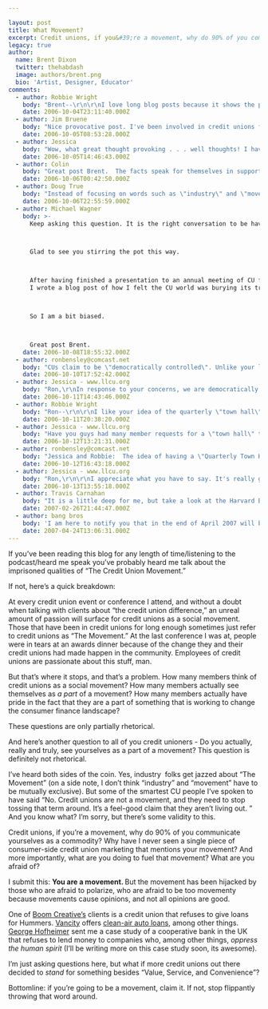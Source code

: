 ```yaml
---

layout: post
title: What Movement?
excerpt: Credit unions, if you&#39;re a movement, why do 90% of you communicate yourselves as a commodity? Why have I never seen a single piece of consumer-side credit union marketing that mentions your movement? And more importantly, what are you doing to fuel that movement? What are you afraid of?
legacy: true
author:
  name: Brent Dixon
  twitter: thehabdash
  image: authors/brent.png
  bio: 'Artist, Designer, Educator'
comments:
  - author: Robbie Wright
    body: "Brent--\r\n\r\nI love long blog posts because it shows the passion the author has for the subject, so great job there.\r\n\r\nI completely agree with your assessment of our \"movement\".  CU employees, namely the boomers about ready to retire that have been in the CU industry for ump-teen years, love credit unions and the CU movement.  But if you ask any joe on the street, they won't know what the difference is between banks and cu's.  \r\n\r\nOne of my favorite posts of OSCU is http://www.opensourcecu.com/articles/2006/06/13/seth-mis-speaks.  CU industry people get upset about being called a bank, but if our members/customers don't know the difference, then it doesn't matter at all."
    date: 2006-10-04T23:11:40.000Z
  - author: Jim Bruene
    body: "Nice provocative post. I've been involved in credit unions for more than 20 years, first as a customer and now as an info supplier, but never as an employee. \r\n\r\nI've never thought of my credit union as being part of a \"movement.\" I've always thought of the ones I've used and studied, as great customer-focused businesses. \r\n\r\nMaybe it's just me, but I'm not sure I want the place where I do my banking to use my funds to further social agendas. Personally, I prefer a hybrid, but I am a bit put off by the notion that a CU is deciding what kind of car its members should own.  \r\n\r\nIf would prefer to fund my pet causes directly, and let the folks at the financial institution concentrate on service, convenience, and value. \r\n\r\nIt will be interesting to see what others think. "
    date: 2006-10-05T08:53:28.000Z
  - author: Jessica
    body: "Wow, what great thought provoking . . . well thoughts! I have to agree with Jim, that we should not be making decisions for the consumers. However, I think it is a great idea to offer incentives that might guide them in that direction. I cannot see refusing to finance a certain kind of car, or anything of that sorts. I'm not sure that is in the best interest of our members, passing judgement as to what kind of car they should or should not be driving. However, offering a lower interest rate or some sort of incentive for buying a more \"environmentally friendly\" (if you will) vehicle is one way of showing that we do care about our community. And I am awakened to the idea that this is a movement. And part of being a movement is taking action and standing for something. Like Robbie said, many of our own members/customers don't know the difference between credit unions and banks, even though they are members. So, if we're not doing anything to educate our members, then we most likely are not doing anything to inform our potential members. What kind of movement is that?! This was a great motivation for me to dig deeper and see what we can do on a bigger scale to show that we are a movement in the community, and to be heard throughout the community. Thanks Brent for your inspiration. :)"
    date: 2006-10-05T14:46:43.000Z
  - author: Colin
    body: "Great post Brent.  The facts speak for themselves in support of your points, when we consider customer loyalty, and customer satisfaction surveys for CU's vs Banks."
    date: 2006-10-06T00:42:50.000Z
  - author: Doug True
    body: "Instead of focusing on words such as \"industry\" and \"movement\" should credit unions instead focus our resources on simply being relevant to both today's and tomorrow's members?  If we are relevant and making a difference in the lives of our members then the rest will take care of itself.  If we are truly a \"movement\" then our members should call it out, not credit union employees.  In all of the things I consider \"movements\" throughout history, the participants were the \"movement\" and the participants were not caught up in the naming of their actions, but instead focused on the outcome of their actions.  \n"
    date: 2006-10-06T22:55:59.000Z
  - author: Michael Wagner
    body: >-
      Keep asking this question. It is the right conversation to be having.



      Glad to see you stirring the pot this way.



      After having finished a presentation to an annual meeting of CU folks
      I wrote a blog post of how I felt the CU world was burying its treasure.



      So I am a bit biased.



      Great post Brent.
    date: 2006-10-08T18:55:32.000Z
  - author: ronbensley@comcast.net
    body: "CUs claim to be \"democratically controlled\". Unlike your local sewer district, water district, or city council, CU  board meetings are not open to the membership. Similarly, CU Board minutes aren't available to members, and CU members are not given advance notice of any major Bylaw changes contemplated by the Board. For 364 days of the year, CU members have no right to participate other than as customers.\r\n\r\nWhy can't CUs have at least a quarterly Open Forum meeting for members, where the Board and executive team can outline what's on their plate in terms of general policy?\r\n"
    date: 2006-10-10T17:52:42.000Z
  - author: Jessica - www.llcu.org
    body: "Ron,\r\nIn response to your concerns, we are democratically controlled in the sense that members do have a vote on board members. Similar to citizens having a vote in the president and other elected officials, members of the credit union get to vote on board members to make sound decisions. Unlike banks, each member of the credit union gets an equal vote, not based on how many shares of stock you hold. \r\n\r\nAs for the other issues you brought up, I can only speak for my credit union and how we operate. But we do send out a statement by mail letting members know of any major Bylaw changes contemplated. And why we do not have a quarterly Open Forum meeting, our annual meeting is open to members. We also take member concerns VERY seriously. If there was something you had an issue with, you would be heard, even by the President/CEO himself. We do send out an annual report after the annual meeting that is available to all members, and most of the finance information is available on our website as well. Feel free to check it out at www.llcu.org\r\n\r\nThank you for your thoughts. If you have any other suggestions, I would love to hear them and take them back to our management team. That is what I am here for, to gather information on what everyone wants and where we can improve our services. :)"
    date: 2006-10-11T14:43:46.000Z
  - author: Robbie Wright
    body: "Ron--\r\n\r\nI like your idea of the quarterly \"town hall\" type meeting.  That could be a good way to get additional feedback from members.  CU's could also use blogs to get real-time feedback from their members, but I think you can still count the # of CU's who blog on two hands and a foot."
    date: 2006-10-11T20:38:20.000Z
  - author: Jessica - www.llcu.org
    body: "Have you guys had many member requests for a \"town hall\" type quarterly meeting? I mean, I think it is a good idea if people are actually going to take part in it. But I'm not sure how many of our members would actually go quarterly. And after doing some research yesterday (thank you Ron for sparking my need for more knowledge), I was informed that there are some things in the Board meetings that can not be open to all members, simply for confidentiality issues, as well as keeping the competetive edge on our rates and promotions. I am all for a quarterly meeting, if it is something that members want and not just a waste of time. However, 99% of our members know that if they have a question or concern, they can come directly to us, and we will address that. That is part of having a personal relationship with each of our members. "
    date: 2006-10-12T13:21:31.000Z
  - author: ronbensley@comcast.net
    body: "Jessica and Robbie:  The idea of having a \"Quarterly Town Hall Meeting\" would be a nice compromise between the theoretical ideal of having all monthly board meetings open to the membership (like your typical sewer district - water district - fire district - city council) and having only a single annual meeting.\r\n\r\nI think it's crucial to increase opportunities for interaction between the elected officers and members-at-large, particularly as many CUs face growing pressure for CU-to-bank charter conversion or other changes in management policy.\r\n\r\nSimilarly, I think having the board produce a quarterly summary of the minutes from its board meetings - focusing on general policy issues - would really help strengthen the cooperative identity of our CUs.\r\n\r\nThe vast majority of CUs I'm acquainted with have drifted away from involvement by members-at-large except at the once-a-year annual meeting.  In most CUs, only a tiny number of folks would attend a Quarterly Town Hall meeting - but communication within a co-ops membership ranks is absolutely vital to avoid embarrassing management mis-steps such as poorly-conceived CU-to-bank conversion proposals, poorly thought-through CU brand name changes, etc.\r\n\r\nThanks for writing! Many of my items are at Chuck Bruen's blog, www.cbruen.com/blog"
    date: 2006-10-12T16:43:18.000Z
  - author: Jessica - www.llcu.org
    body: "Ron,\r\n\r\nI appreciate what you have to say. It's really good stuff. I am here for exactly that, to find out what people want. And if that is a quarterly meeting open to members, I will be more than happy to suggest it to our management team. If I get anywhere with that, I'll let you know. \r\n\r\nAs for publishing a quarterly summary of the minutes from board meetings, I think that is a definite possibility, with the understanding that it would be exactly that . . . a summary. To publish the actual minutes and make them available, I have been informed, is just not in anyone's best interest due to confidentiality issues, as I mentioned before. \r\n\r\nLet me ask you this . . . is there a way, do you think, that we could build personal relationships that would better communicate our willingness to listen to member concerns? If I am understanding correctly, a quarterly meeting would be to help keep members involved. Is there a way that you can think of that we might be able to do that on an everyday basis through personal relationships?\r\n\r\nThanks again for your thoughts. You have really sparked an area that I need to dig deeper into and research. "
    date: 2006-10-13T13:55:18.000Z
  - author: Travis Carnahan
    body: "It is a little deep for me, but take a look at the Harvard Business Reviews take on \"Know Why\" vs \"Know How\". We have to find ways to get the \"Know Why\" to our members without being pushy.\r\nhttp://hbswk.hbs.edu/item/5627.html"
    date: 2007-02-26T21:44:47.000Z
  - author: bang bros
    body: 'I am here to notify you that in the end of April 2007 will be Ruby and WP community party at NY, US.'
    date: 2007-04-24T13:06:31.000Z
---
```


<p>If you&#8217;ve been reading this blog for any length of time/listening to the podcast/heard me speak you&#8217;ve probably heard me talk about the imprisoned qualities of &#8220;The Credit Union Movement.&#8221;</p>
<p>If not, here&#8217;s a quick breakdown:</p>
<p>At every credit union event or conference I attend, and without a doubt when talking with clients about &#8220;the credit union difference,&#8221; an unreal amount of passion will surface for credit unions as a social movement. Those that have been in credit unions for long enough sometimes just refer to credit unions as &#8220;The Movement.&#8221; At the last conference I was at, people were in tears at an awards dinner because of the change they and their credit unions had made happen in the community. Employees of credit unions are
passionate about this stuff, man.</p>
<p>But that&#8217;s where it stops, and that&#8217;s a problem. How many members think of credit unions as a social movement? How many members actually see themselves as <em>a part</em> of a movement? How many members actually have pride in the fact that they are a part of something that is working to change the consumer finance landscape?</p>
<p>These questions are only partially rhetorical.</p>
<p>And here&#8217;s another question to all of you credit unioners -<em> </em>Do you actually, really and truly, see yourselves as a part of a movement? This question is definitely not rhetorical. </p>
<p>I&#8217;ve heard both sides of the coin. Yes, industry&nbsp; folks get jazzed about &#8220;The Movement&#8221; (on a side note, I don&#8217;t think &#8220;industry&#8221; and &#8220;movement&#8221; have to be mutually exclusive).&nbsp;But some of the smartest CU people I&#8217;ve spoken to have said &#8220;No. Credit unions are not a movement, and they need to stop tossing that term around. It&#8217;s a feel-good claim that they aren&#8217;t living out. &#8221; And you know what? I&#8217;m sorry, but there&#8217;s some validity to this. </p>
<p>Credit unions, if you&#8217;re a movement, why do 90% of you communicate yourselves as a commodity? Why have&nbsp;I never seen a single piece of consumer-side credit union marketing that mentions your movement? And more importantly, what are you doing to fuel that movement? What are you afraid of? </p>
<p>I submit this: <strong>You are a movement. </strong>But the movement has been hijacked by those who are afraid to polarize, who are afraid to be too movementy because movements cause opinions, and not all opinions are good. </p>
<p>One of <a href="http://boomcreative.biz/">Boom Creative&#8217;s</a> clients is a credit union that refuses to give loans for Hummers. <a href="https://www.vancity.com/">Vancity</a> offers <a href="https://www.vancity.com/MyMoney/ProductsandServices/Borrowing/Loans/CleanAirAuto/">clean-air auto loans</a>, among other things. <a href="http://filene.org/home/about/staff/hofheimer">George Hofheimer</a> sent me a case study of a cooperative bank in the UK that refuses to lend money to companies who, among other things, <em>oppress the human spirit</em> (I&#8217;ll be writing more on this case study soon, its awesome). </p>
<p>I&#8217;m just asking questions here, but what if more credit unions out there decided to <em>stand</em> for something besides &#8220;Value, Service, and Convenience&#8221;?</p>
<p>Bottomline: if you&#8217;re going to be a movement, claim it. If not, stop flippantly throwing that word around. </p>
<p>&nbsp;</p>
